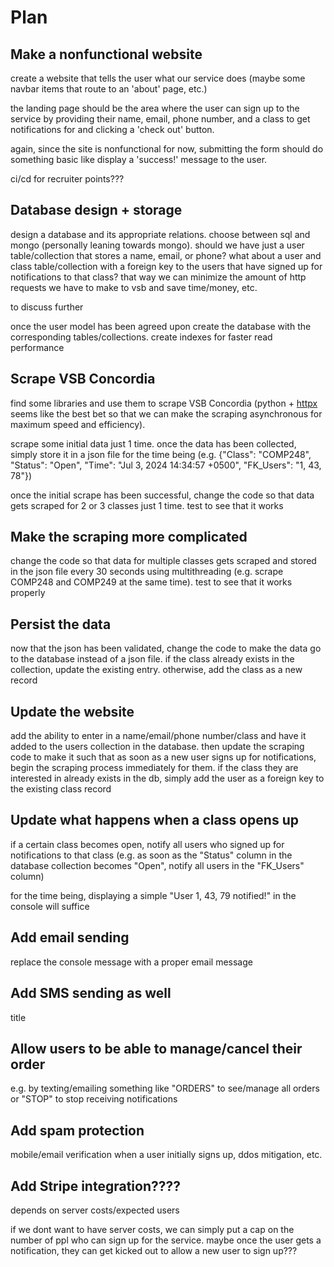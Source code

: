 # Plan

## Make a nonfunctional website

create a website that tells the user what our service does (maybe some navbar items that route to an 'about' page, etc.)

the landing page should be the area where the user can sign up to the service by providing their name, email, phone number, and a class to get notifications for and clicking a 'check out' button.

again, since the site is nonfunctional for now, submitting the form should do something basic like display a 'success!' message to the user.

ci/cd for recruiter points???

## Database design + storage

design a database and its appropriate relations. choose between sql and mongo (personally leaning towards mongo). should we have just a user table/collection that stores a name, email, or phone? what about a user and class table/collection with a foreign key to the users that have signed up for notifications to that class? that way we can minimize the amount of http requests we have to make to vsb and save time/money, etc.

to discuss further

once the user model has been agreed upon create the database with the corresponding tables/collections. create indexes for faster read performance

## Scrape VSB Concordia

find some libraries and use them to scrape VSB Concordia (python + [httpx](https://www.python-httpx.org) seems like the best bet so that we can make the scraping asynchronous for maximum speed and efficiency).

scrape some initial data just 1 time. once the data has been collected, simply store it in a json file for the time being (e.g. {"Class": "COMP248", "Status": "Open", "Time": "Jul 3, 2024 14:34:57 +0500", "FK_Users": "1, 43, 78"})

once the initial scrape has been successful, change the code so that data gets scraped for 2 or 3 classes just 1 time. test to see that it works

## Make the scraping more complicated

change the code so that data for multiple classes gets scraped and stored in the json file every 30 seconds using multithreading (e.g. scrape COMP248 and COMP249 at the same time). test to see that it works properly

## Persist the data

now that the json has been validated, change the code to make the data go to the database instead of a json file. if the class already exists in the collection, update the existing entry. otherwise, add the class as a new record

## Update the website

add the ability to enter in a name/email/phone number/class and have it added to the users collection in the database. then update the scraping code to make it such that as soon as a new user signs up for notifications, begin the scraping process immediately for them. if the class they are interested in already exists in the db, simply add the user as a foreign key to the existing class record

## Update what happens when a class opens up

if a certain class becomes open, notify all users who signed up for notifications to that class (e.g. as soon as the "Status" column in the database collection becomes "Open", notify all users in the "FK_Users" column)

for the time being, displaying a simple "User 1, 43, 79 notified!" in the console will suffice

## Add email sending

replace the console message with a proper email message

## Add SMS sending as well

title

## Allow users to be able to manage/cancel their order

e.g. by texting/emailing something like "ORDERS" to see/manage all orders or "STOP" to stop receiving notifications

## Add spam protection

mobile/email verification when a user initially signs up, ddos mitigation, etc.

## Add Stripe integration????

depends on server costs/expected users

if we dont want to have server costs, we can simply put a cap on the number of ppl who can sign up for the service. maybe once the user gets a notification, they can get kicked out to allow a new user to sign up???

